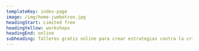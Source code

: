```yaml
---
templateKey: index-page
image: /img/home-jumbotron.jpg
headingStart: Limited free
headingYellow: workshops
headingEnd: online
subheading: Talleres gratis online para crear estrategias contra la crisis.
---
```

